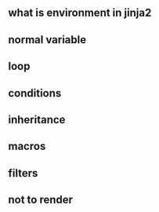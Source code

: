 
## what is environment in jinja2


## normal variable

## loop

## conditions

## inheritance

## macros

## filters

## not to render

